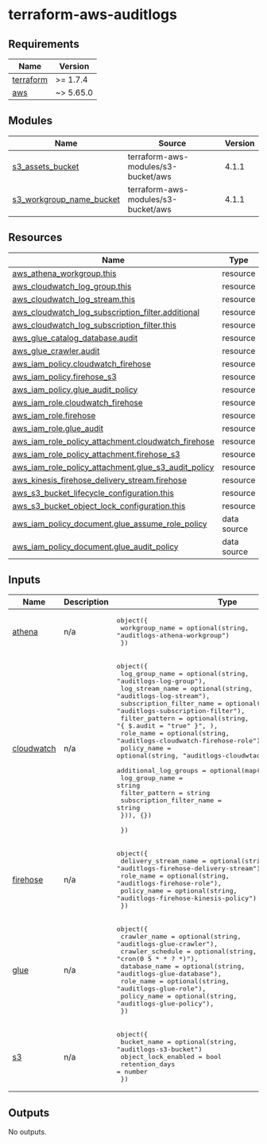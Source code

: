 # terraform-aws-auditlogs<!-- BEGINNING OF PRE-COMMIT-TERRAFORM DOCS HOOK -->
## Requirements

| Name | Version |
|------|---------|
| <a name="requirement_terraform"></a> [terraform](#requirement\_terraform) | >= 1.7.4 |
| <a name="requirement_aws"></a> [aws](#requirement\_aws) | ~> 5.65.0 |

## Modules

| Name | Source | Version |
|------|--------|---------|
| <a name="module_s3_assets_bucket"></a> [s3\_assets\_bucket](#module\_s3\_assets\_bucket) | terraform-aws-modules/s3-bucket/aws | 4.1.1 |
| <a name="module_s3_workgroup_name_bucket"></a> [s3\_workgroup\_name\_bucket](#module\_s3\_workgroup\_name\_bucket) | terraform-aws-modules/s3-bucket/aws | 4.1.1 |

## Resources

| Name | Type |
|------|------|
| [aws_athena_workgroup.this](https://registry.terraform.io/providers/hashicorp/aws/latest/docs/resources/athena_workgroup) | resource |
| [aws_cloudwatch_log_group.this](https://registry.terraform.io/providers/hashicorp/aws/latest/docs/resources/cloudwatch_log_group) | resource |
| [aws_cloudwatch_log_stream.this](https://registry.terraform.io/providers/hashicorp/aws/latest/docs/resources/cloudwatch_log_stream) | resource |
| [aws_cloudwatch_log_subscription_filter.additional](https://registry.terraform.io/providers/hashicorp/aws/latest/docs/resources/cloudwatch_log_subscription_filter) | resource |
| [aws_cloudwatch_log_subscription_filter.this](https://registry.terraform.io/providers/hashicorp/aws/latest/docs/resources/cloudwatch_log_subscription_filter) | resource |
| [aws_glue_catalog_database.audit](https://registry.terraform.io/providers/hashicorp/aws/latest/docs/resources/glue_catalog_database) | resource |
| [aws_glue_crawler.audit](https://registry.terraform.io/providers/hashicorp/aws/latest/docs/resources/glue_crawler) | resource |
| [aws_iam_policy.cloudwatch_firehose](https://registry.terraform.io/providers/hashicorp/aws/latest/docs/resources/iam_policy) | resource |
| [aws_iam_policy.firehose_s3](https://registry.terraform.io/providers/hashicorp/aws/latest/docs/resources/iam_policy) | resource |
| [aws_iam_policy.glue_audit_policy](https://registry.terraform.io/providers/hashicorp/aws/latest/docs/resources/iam_policy) | resource |
| [aws_iam_role.cloudwatch_firehose](https://registry.terraform.io/providers/hashicorp/aws/latest/docs/resources/iam_role) | resource |
| [aws_iam_role.firehose](https://registry.terraform.io/providers/hashicorp/aws/latest/docs/resources/iam_role) | resource |
| [aws_iam_role.glue_audit](https://registry.terraform.io/providers/hashicorp/aws/latest/docs/resources/iam_role) | resource |
| [aws_iam_role_policy_attachment.cloudwatch_firehose](https://registry.terraform.io/providers/hashicorp/aws/latest/docs/resources/iam_role_policy_attachment) | resource |
| [aws_iam_role_policy_attachment.firehose_s3](https://registry.terraform.io/providers/hashicorp/aws/latest/docs/resources/iam_role_policy_attachment) | resource |
| [aws_iam_role_policy_attachment.glue_s3_audit_policy](https://registry.terraform.io/providers/hashicorp/aws/latest/docs/resources/iam_role_policy_attachment) | resource |
| [aws_kinesis_firehose_delivery_stream.firehose](https://registry.terraform.io/providers/hashicorp/aws/latest/docs/resources/kinesis_firehose_delivery_stream) | resource |
| [aws_s3_bucket_lifecycle_configuration.this](https://registry.terraform.io/providers/hashicorp/aws/latest/docs/resources/s3_bucket_lifecycle_configuration) | resource |
| [aws_s3_bucket_object_lock_configuration.this](https://registry.terraform.io/providers/hashicorp/aws/latest/docs/resources/s3_bucket_object_lock_configuration) | resource |
| [aws_iam_policy_document.glue_assume_role_policy](https://registry.terraform.io/providers/hashicorp/aws/latest/docs/data-sources/iam_policy_document) | data source |
| [aws_iam_policy_document.glue_audit_policy](https://registry.terraform.io/providers/hashicorp/aws/latest/docs/data-sources/iam_policy_document) | data source |

## Inputs

| Name | Description | Type | Default | Required |
|------|-------------|------|---------|:--------:|
| <a name="input_athena"></a> [athena](#input\_athena) | n/a | <pre>object({<br>    workgroup_name = optional(string, "auditlogs-athena-workgroup")<br>  })</pre> | n/a | yes |
| <a name="input_cloudwatch"></a> [cloudwatch](#input\_cloudwatch) | n/a | <pre>object({<br>    log_group_name           = optional(string, "auditlogs-log-group"),<br>    log_stream_name          = optional(string, "auditlogs-log-stream"),<br>    subscription_filter_name = optional(string, "auditlogs-subscription-filter"),<br>    filter_pattern           = optional(string, "{ $.audit = \"true\" }", ),<br>    role_name                = optional(string, "auditlogs-cloudwatch-firehose-role"),<br>    policy_name              = optional(string, "auditlogs-cloudwtach-firehose-policy"),<br>    additional_log_groups = optional(map(object({<br>      log_group_name           = string<br>      filter_pattern           = string<br>      subscription_filter_name = string<br>    })), {})<br><br>  })</pre> | n/a | yes |
| <a name="input_firehose"></a> [firehose](#input\_firehose) | n/a | <pre>object({<br>    delivery_stream_name = optional(string, "auditlogs-firehose-delivery-stream")<br>    role_name            = optional(string, "auditlogs-firehose-role"),<br>    policy_name          = optional(string, "auditlogs-firehose-kinesis-policy")<br>  })</pre> | n/a | yes |
| <a name="input_glue"></a> [glue](#input\_glue) | n/a | <pre>object({<br>    crawler_name     = optional(string, "auditlogs-glue-crawler"),<br>    crawler_schedule = optional(string, "cron(0 5 * * ? *)"),<br>    database_name    = optional(string, "auditlogs-glue-database"),<br>    role_name        = optional(string, "auditlogs-glue-role"),<br>    policy_name      = optional(string, "auditlogs-glue-policy"),<br>  })</pre> | n/a | yes |
| <a name="input_s3"></a> [s3](#input\_s3) | n/a | <pre>object({<br>    bucket_name         = optional(string, "auditlogs-s3-bucket")<br>    object_lock_enabled = bool<br>    retention_days      = number<br>  })</pre> | n/a | yes |

## Outputs

No outputs.
<!-- END OF PRE-COMMIT-TERRAFORM DOCS HOOK -->
